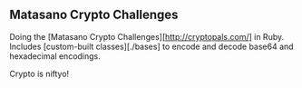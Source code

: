 ## Matasano Crypto Challenges

Doing the [Matasano Crypto Challenges][http://cryptopals.com/] in Ruby. Includes [custom-built classes][./bases] to encode and decode base64 and hexadecimal encodings.

Crypto is niftyo!
